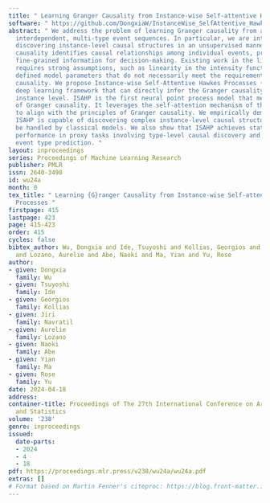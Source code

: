 ```yaml
---
title: " Learning Granger Causality from Instance-wise Self-attentive Hawkes Processes "
software: " https://github.com/DongxiaW/InstanceWise_SelfAttentive_Hawkes_Processes "
abstract: " We address the problem of learning Granger causality from asynchronous,
  interdependent, multi-type event sequences. In particular, we are interested in
  discovering instance-level causal structures in an unsupervised manner. Instance-level
  causality identifies causal relationships among individual events, providing more
  fine-grained information for decision-making. Existing work in the literature either
  requires strong assumptions, such as linearity in the intensity function, or heuristically
  defined model parameters that do not necessarily meet the requirements of Granger
  causality. We propose Instance-wise Self-Attentive Hawkes Processes (ISAHP), a novel
  deep learning framework that can directly infer the Granger causality at the event
  instance level. ISAHP is the first neural point process model that meets the requirements
  of Granger causality. It leverages the self-attention mechanism of the transformer
  to align with the principles of Granger causality. We empirically demonstrate that
  ISAHP is capable of discovering complex instance-level causal structures that cannot
  be handled by classical models. We also show that ISAHP achieves state-of-the-art
  performance in proxy tasks involving type-level causal discovery and instance-level
  event type prediction. "
layout: inproceedings
series: Proceedings of Machine Learning Research
publisher: PMLR
issn: 2640-3498
id: wu24a
month: 0
tex_title: " Learning {G}ranger Causality from Instance-wise Self-attentive {H}awkes
  Processes "
firstpage: 415
lastpage: 423
page: 415-423
order: 415
cycles: false
bibtex_author: Wu, Dongxia and Ide, Tsuyoshi and Kollias, Georgios and Navratil, Jiri
  and Lozano, Aurelie and Abe, Naoki and Ma, Yian and Yu, Rose
author:
- given: Dongxia
  family: Wu
- given: Tsuyoshi
  family: Ide
- given: Georgios
  family: Kollias
- given: Jiri
  family: Navratil
- given: Aurelie
  family: Lozano
- given: Naoki
  family: Abe
- given: Yian
  family: Ma
- given: Rose
  family: Yu
date: 2024-04-18
address:
container-title: Proceedings of The 27th International Conference on Artificial Intelligence
  and Statistics
volume: '238'
genre: inproceedings
issued:
  date-parts:
  - 2024
  - 4
  - 18
pdf: https://proceedings.mlr.press/v238/wu24a/wu24a.pdf
extras: []
# Format based on Martin Fenner's citeproc: https://blog.front-matter.io/posts/citeproc-yaml-for-bibliographies/
---
```

